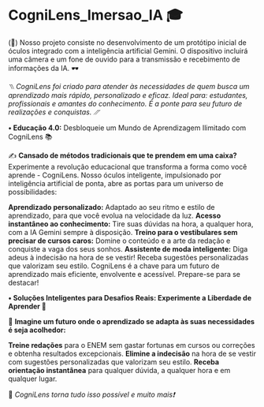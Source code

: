 # CogniLens_Imersao_IA 🎓
(🧠) Nosso projeto consiste no desenvolvimento de um protótipo inicial de óculos integrado com a inteligência artificial Gemini. O dispositivo incluirá uma câmera e um fone de ouvido para a transmissão e recebimento de informações da IA. 🕶️

*⳹ CogniLens foi criado para atender às necessidades de quem busca um aprendizado mais rápido, personalizado e eficaz. Ideal para: estudantes, profissionais e amantes do conhecimento. É a ponte para seu futuro de realizações e conquistas. ⳼*

**• Educação 4.0:** Desbloqueie um Mundo de Aprendizagem Ilimitado com CogniLens 📚

✍️ **Cansado de métodos tradicionais que te prendem em uma caixa?** Experimente a revolução educacional que transforma a forma como você aprende - CogniLens. Nosso óculos inteligente, impulsionado por inteligência artificial de ponta, abre as portas para um universo de possibilidades:

**Aprendizado personalizado:** Adaptado ao seu ritmo e estilo de aprendizado, para que você evolua na velocidade da luz.
**Acesso instantâneo ao conhecimento:** Tire suas dúvidas na hora, a qualquer hora, com a IA Gemini sempre à disposição.
**Treino para o vestibulares sem precisar de cursos caros:** Domine  o conteúdo e a arte da redação e conquiste a vaga dos seus sonhos.
**Assistente de moda inteligente:** Diga adeus à indecisão na hora de se vestir! Receba sugestões personalizadas que valorizam seu estilo.
CogniLens é a chave para um futuro de aprendizado mais eficiente, envolvente e acessível. Prepare-se para se destacar!

**• Soluções Inteligentes para Desafios Reais: Experimente a Liberdade de Aprender 📌**

💭 **Imagine um futuro onde o aprendizado se adapta às suas necessidades é seja acolhedor:**

**Treine redações** para o ENEM sem gastar fortunas em cursos ou correções e obtenha resultados excepcionais.
**Elimine a indecisão** na hora de se vestir com sugestões personalizadas que valorizam seu estilo.
**Receba orientação instantânea** para qualquer dúvida, a qualquer hora e em qualquer lugar.

🥸 *CogniLens torna tudo isso possível e muito mais❗*
